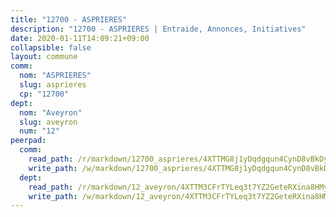 ```yaml
---
title: "12700 - ASPRIERES"
description: "12700 - ASPRIERES | Entraide, Annonces, Initiatives"
date: 2020-01-11T14:09:21+09:00
collapsible: false
layout: commune
comm:
  nom: "ASPRIERES"
  slug: asprieres
  cp: "12700"
dept:
  nom: "Aveyron"
  slug: aveyron
  num: "12"
peerpad:
  comm:
    read_path: /r/markdown/12700_asprieres/4XTTMG8j1yDqdgqun4CynD8vBkDyHHhM7a7UZ5nicAZ42jRu2
    write_path: /w/markdown/12700_asprieres/4XTTMG8j1yDqdgqun4CynD8vBkDyHHhM7a7UZ5nicAZ42jRu2-K3TgUE44xHzUocimMxoc9ooPvVkMdYFbvBXvgU9NXLA9sav48KbBcXxfmPe9CH6rVD59jvNVa1jLG2qGzYG8VKn7mRcsri7d1eQoPkiVJAasu73x3Wmxv2sPASC6zU2g2huA7teU
  dept:
    read_path: /r/markdown/12_aveyron/4XTTM3CFrTYLeq3t7YZ2GeteRXina8HMy585xLdATaEm28gJq
    write_path: /w/markdown/12_aveyron/4XTTM3CFrTYLeq3t7YZ2GeteRXina8HMy585xLdATaEm28gJq-K3TgUfu3tdsvnJNzfCjLcQBm4uQ83gag77qnaAo9pjUvbpQyfAVAxJdyULKffeJFVcGHHVraYZNVQhiGBeBUKBFLy2Vr8dapgU6tQCmoJQ6dgnoqRGmK9bSxqhW9VArfxRuTPcgV
---
```


